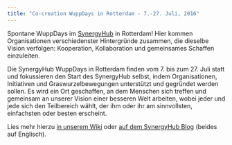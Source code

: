 ```yaml
---
title: "Co-creation WuppDays in Rotterdam - 7.-27. Juli, 2016"
---
```


Spontane WuppDays im [SynergyHub](http://synergyhub.nl/) in Rotterdam! Hier kommen Organisationen verschiedenster Hintergründe zusammen, die dieselbe Vision verfolgen: Kooperation, Kollaboration und gemeinsames Schaffen einzuleiten.

Die SynergyHub WuppDays in Rotterdam finden vom 7. bis zum 27. Juli statt und fokussieren den Start des SynergyHub selbst, indem Organisationen, Initiativen und Graswurzelbewegungen unterstützt und gegründet werden sollen. Es wird ein Ort geschaffen, an dem Menschen sich treffen und gemeinsam an unserer Vision einer besseren Welt arbeiten, wobei jeder und jede sich den Teilbereich wählt, der ihm oder ihr am sinnvollsten, einfachsten oder besten erscheint.

Lies mehr hierzu [in unserem Wiki](https://yunity.atlassian.net/wiki/display/YUN/Synergy+Hub+WuppDays%2C+Rotterdam%2C+07.-27.+July+2016) oder [auf dem SynergyHub Blog](http://synergyhub.nl/2016/06/29/wuppdays-an-invitation-to-create-a-place-of-sharing-together/) (beides auf Englisch).